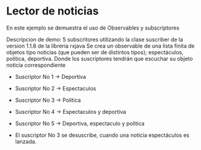 # Lector de noticias

En este ejemplo se demuestra el uso de Observables y subscriptores

Descripcion de demo:
5 subscritores utilizando la clase suscriber de la version 1.1.8 de la libreria rxjava 
Se crea un observable de una lista finita de objetos tipo noticias (que pueden ser de distintos tipos); espectáculos, politica, deportiva. Donde los suscriptores tendrán que escuchar su objeto noticia correspondiente

- Suscriptor No 1 -> Deportiva
- Suscriptor No 2 -> Espectaculos
- Suscriptor No 3 -> Politica
- Suscriptor No 4 -> Espectaculos y deportiva
- Suscriptor No 5 -> Deportiva, espectaculo y politica

- El suscriptor No 3 se desuscribe, cuando una noticia espectáculos es lanzada.
